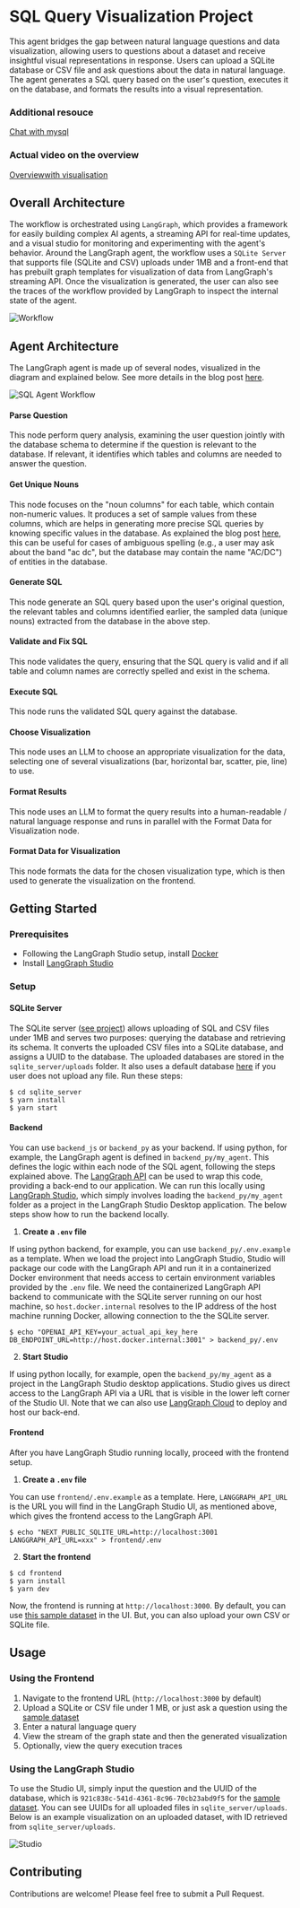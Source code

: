 # SQL Query Visualization Project

This agent bridges the gap between natural language questions and data visualization, allowing users to questions about a dataset and receive insightful visual representations in response. Users can upload a SQLite database or CSV file and ask questions about the data in natural language. The agent generates a SQL query based on the user's question, executes it on the database, and formats the results into a visual representation.

### Additional resouce
[Chat with mysql](https://www.youtube.com/watch?v=9ccl1_Wu24Q)
### Actual video on the overview
[Overviewwith visualisation](https://www.youtube.com/watch?v=LRcjlXL9hPA)

## Overall Architecture

The workflow is orchestrated using `LangGraph`, which provides a framework for easily building complex AI agents, a streaming API for real-time updates, and a visual studio for monitoring and experimenting with the agent's behavior. Around the LangGraph agent, the workflow uses a `SQLite Server` that supports file (SQLite and CSV) uploads under 1MB and a front-end that has prebuilt graph templates for visualization of data from LangGraph's streaming API. Once the visualization is generated, the user can also see the traces of the workflow provided by LangGraph to inspect the internal state of the agent.

![Workflow](flow.png)

## Agent Architecture

The LangGraph agent is made up of several nodes, visualized in the diagram and explained below. See more details in the blog post [here](https://pear-catboat-4f2.notion.site/Building-a-Data-Visualization-Agent-with-LangGraph-Cloud-3cd220670e40419d9f5cf961eb160514).

![SQL Agent Workflow](graph.png)

#### Parse Question

This node perform query analysis, examining the user question jointly with the database schema to determine if the question is relevant to the database. If relevant, it identifies which tables and columns are needed to answer the question. 

#### Get Unique Nouns

This node focuses on the "noun columns" for each table, which contain non-numeric values. It produces a set of sample values from these columns, which are helps in generating more precise SQL queries by knowing specific values in the database. As explained the blog post [here](https://pear-catboat-4f2.notion.site/Building-a-Data-Visualization-Agent-with-LangGraph-Cloud-3cd220670e40419d9f5cf961eb160514), this can be useful for cases of ambiguous spelling (e.g., a user may ask about the band "ac dc", but the database may contain the name "AC/DC") of entities in the database.

#### Generate SQL

This node generate an SQL query based upon the user's original question, the relevant tables and columns identified earlier, the sampled data (unique nouns) extracted from the database in the above step.

#### Validate and Fix SQL

This node validates the query, ensuring that the SQL query is valid and if all table and column names are correctly spelled and exist in the schema.

#### Execute SQL

This node runs the validated SQL query against the database. 

#### Choose Visualization

This node uses an LLM to choose an appropriate visualization for the data, selecting one of several visualizations (bar, horizontal bar, scatter, pie, line) to use. 

#### Format Results

This node uses an LLM to format the query results into a human-readable / natural language response and runs in parallel with the Format Data for Visualization node.

#### Format Data for Visualization

This node formats the data for the chosen visualization type, which is then used to generate the visualization on the frontend.

## Getting Started

### Prerequisites

- Following the LangGraph Studio setup, install [Docker](https://docs.docker.com/engine/install/)
- Install [LangGraph Studio](https://github.com/langchain-ai/langgraph-studio/)

### Setup

#### SQLite Server

The SQLite server ([see project](https://github.com/DhruvAtreja/sqllite-server)) allows uploading of SQL and CSV files under 1MB and serves two purposes: querying the database and retrieving its schema. It converts the uploaded CSV files into a SQLite database, and assigns a UUID to the database. The uploaded databases are stored in the `sqlite_server/uploads` folder. It also uses a default database [here](https://docs.google.com/spreadsheets/d/1S2mYAKwYYmjZW6jURiAfMWTVmwg74QQDfwdMUvVEgMk/edit?gid=1749607041#gid=1749607041) if you user does not upload any file. Run these steps:

```
$ cd sqlite_server
$ yarn install
$ yarn start
```

#### Backend

You can use `backend_js` or `backend_py` as your backend. If using python, for example, the LangGraph agent is defined in `backend_py/my_agent`. This defines the logic within each node of the SQL agent, following the steps explained above. The [LangGraph API](https://github.com/langchain-ai/langgraph-api) can be used to wrap this code, providing a back-end to our application. We can run this locally using [LangGraph Studio](https://github.com/langchain-ai/langgraph-studio), which simply involves loading the `backend_py/my_agent` folder as a project in the LangGraph Studio Desktop application. The below steps show how to run the backend locally.

1. **Create a `.env` file** 

If using python backend, for example, you can use `backend_py/.env.example` as a template. When we load the project into LangGraph Studio, Studio will package our code with the LangGraph API and run it in a containerized Docker environment that needs access to certain environment variables provided by the `.env` file. We need the containerized LangGraph API backend to communicate with the SQLite server running on our host machine, so `host.docker.internal` resolves to the IP address of the host machine running Docker, allowing connection to the the SQLite server.

```
$ echo "OPENAI_API_KEY=your_actual_api_key_here
DB_ENDPOINT_URL=http://host.docker.internal:3001" > backend_py/.env
```

2. **Start Studio** 

If using python locally, for example, open the `backend_py/my_agent` as a project in the LangGraph Studio desktop applications. Studio gives us direct access to the LangGraph API via a URL that is visible in the lower left corner of the Studio UI. Note that we can also use [LangGraph Cloud](https://langchain-ai.github.io/langgraph/cloud/) to deploy and host our back-end.

#### Frontend

After you have LangGraph Studio running locally, proceed with the frontend setup.

1. **Create a `.env` file** 

You can use `frontend/.env.example` as a template. Here, `LANGGRAPH_API_URL` is the URL you will find in the LangGraph Studio UI, as mentioned above, which gives the frontend access to the LangGraph API.

```
$ echo "NEXT_PUBLIC_SQLITE_URL=http://localhost:3001
LANGGRAPH_API_URL=xxx" > frontend/.env
```

2. **Start the frontend** 
```
$ cd frontend
$ yarn install
$ yarn dev
````

Now, the frontend is running at `http://localhost:3000`. By default, you can use [this sample dataset](https://docs.google.com/spreadsheets/d/1S2mYAKwYYmjZW6jURiAfMWTVmwg74QQDfwdMUvVEgMk/edit?gid=1749607041#gid=1749607041) in the UI. But, you can also upload your own CSV or SQLite file.

## Usage

### Using the Frontend

1. Navigate to the frontend URL (`http://localhost:3000` by default)
2. Upload a SQLite or CSV file under 1 MB, or just ask a question using the [sample dataset](https://docs.google.com/spreadsheets/d/1S2mYAKwYYmjZW6jURiAfMWTVmwg74QQDfwdMUvVEgMk/edit?gid=1749607041#gid=1749607041)
3. Enter a natural language query
4. View the stream of the graph state and then the generated visualization
5. Optionally, view the query execution traces

### Using the LangGraph Studio

To use the Studio UI, simply input the question and the UUID of the database, which is `921c838c-541d-4361-8c96-70cb23abd9f5` for the [sample dataset](https://docs.google.com/spreadsheets/d/1S2mYAKwYYmjZW6jURiAfMWTVmwg74QQDfwdMUvVEgMk/edit?gid=1749607041#gid=1749607041). You can see UUIDs for all uploaded files in `sqlite_server/uploads`. Below is an example visualization on an uploaded dataset, with ID retrieved from `sqlite_server/uploads`.

![Studio](studio.png)

## Contributing

Contributions are welcome! Please feel free to submit a Pull Request.

